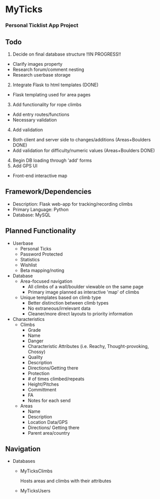 # MyTicks
### Personal Ticklist App Project

## Todo
1. Decide on final database structure !!IN PROGRESS!!
  - Clarify images property
  - Research forum/comment nesting
  - Research userbase storage
2. Integrate Flask to html templates (DONE)
  - Flask templating used for area pages
3. Add functionality for rope climbs
  - Add entry routes/functions
  - Necessary validation
4. Add validation
  - Both client and server side to changes/additions (Areas+Boulders DONE)
  - Add validation for difficulty/numeric values (Areas+Boulders DONE)
4. Begin DB loading through 'add' forms
5. Add GPS UI
  - Front-end interactive map

## Framework/Dependencies
- Description: Flask web-app for tracking/recording climbs
- Primary Language: Python
- Database: MySQL

## Planned Functionality
- Userbase
  - Personal Ticks
  - Password Protected
  - Statistics
  - Wishlist
  - Beta mapping/noting
- Database
  - Area-focused navigation
    - All climbs of a wall/boulder viewable on the same page
    - Primary image planned as interactive 'map' of climbs
  - Unique templates based on climb type
    - Better distinction between climb types
    - No extraneous/irrelevant data
    - Cleaner/more direct layouts to priority information
- Characteristics
  - Climbs
    - Grade
    - Name
    - Danger
    - Characteristic Attributes (i.e. Reachy, Thought-provoking, Chossy)
    - Quality
    - Description
    - Directions/Getting there
    - Protection
    - \# of times climbed/repeats
    - Height/Pitches
    - Committment
    - FA
    - Notes for each send
  - Areas
    - Name
    - Description
    - Location Data/GPS
    - Directions/ Getting there
    - Parent area/country

## Navigation
- Databases
  - MyTicksClimbs
    
    Hosts areas and climbs with their attributes
  - MyTicksUsers
